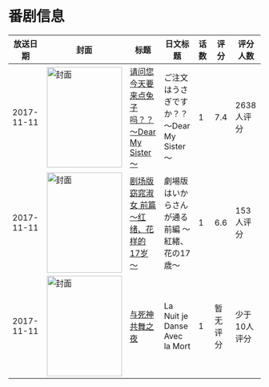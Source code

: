 # 番剧信息

|放送日期|封面|标题|日文标题|话数|评分|评分人数|
|---|---|---|---|---|---|---|
|2017-11-11|<img src="//lain.bgm.tv/pic/cover/c/b3/62/181995_cvvj4.jpg" alt="封面" style="width:150px;height:200px;object-fit:cover;">|[请问您今天要来点兔子吗？？～Dear My Sister～](https://bangumi.tv/subject/181995)|ご注文はうさぎですか？？～Dear My Sister～|1|7.4|2638人评分|
|2017-11-11|<img src="//lain.bgm.tv/pic/cover/c/8e/52/184151_w5w84.jpg" alt="封面" style="width:150px;height:200px;object-fit:cover;">|[剧场版 窈窕淑女 前篇 ～红绪、花样的17岁～](https://bangumi.tv/subject/184151)|劇場版 はいからさんが通る 前編 ～紅緒、花の17歳～|1|6.6|153人评分|
|2017-11-11|<img src="//lain.bgm.tv/pic/cover/c/e8/c4/239292_yZ4pZ.jpg" alt="封面" style="width:150px;height:200px;object-fit:cover;">|[与死神共舞之夜](https://bangumi.tv/subject/239292)|La Nuit je Danse Avec la Mort|1|暂无评分|少于10人评分|
